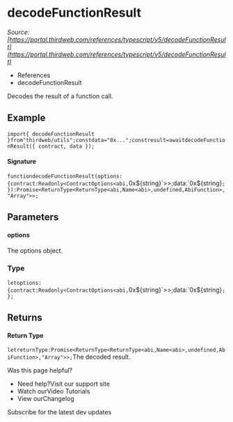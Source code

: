 # decodeFunctionResult

*Source: [https://portal.thirdweb.com/references/typescript/v5/decodeFunctionResult](https://portal.thirdweb.com/references/typescript/v5/decodeFunctionResult)*

* References
* decodeFunctionResult

Decodes the result of a function call.

## Example

`import{ decodeFunctionResult }from"thirdweb/utils";constdata="0x...";constresult=awaitdecodeFunctionResult({ contract, data });`
#### Signature

`functiondecodeFunctionResult(options:{contract:Readonly<ContractOptions<abi,`0x${string}`>>;data:`0x${string}`;}):Promise<ReturnType<ReturnType<abi,Name<abi>,undefined,AbiFunction>,"Array">>;`
## Parameters

#### options

The options object.

### Type

`letoptions:{contract:Readonly<ContractOptions<abi,`0x${string}`>>;data:`0x${string}`;};`
## Returns

#### Return Type

`letreturnType:Promise<ReturnType<ReturnType<abi,Name<abi>,undefined,AbiFunction>,"Array">>;`The decoded result.

Was this page helpful?

* Need help?Visit our support site
* Watch ourVideo Tutorials
* View ourChangelog

Subscribe for the latest dev updates

